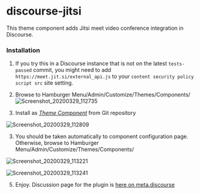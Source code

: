 # discourse-jitsi

This theme component adds Jitsi meet video conference integration in Discourse.

### Installation
1. If you try this in a Discourse instance that is not on the latest `tests-passed` commit, you might need to add `https://meet.jit.si/external_api.js` to your `content security policy script src` site setting. 

2.  Browse to Hamburger Menu/Admin/Customize/Themes/Components/
![Screenshot_20200329_112735](https://user-images.githubusercontent.com/1787238/77857125-8b17d880-71b0-11ea-87e5-268883b10ae0.png)

2.  Install as _[Theme Component](https://meta.discourse.org/t/how-do-i-install-a-theme-or-theme-component/63682)_ from Git repository

![Screenshot_20200329_112809](https://user-images.githubusercontent.com/1787238/77857150-ada9f180-71b0-11ea-9c04-f29c61a555eb.png)

3. You should be taken automatically to component configuration page.  Otherwise, browse to
Hamburger Menu/Admin/Customize/Themes/Components/

![Screenshot_20200329_113221](https://user-images.githubusercontent.com/1787238/77857308-84d62c00-71b1-11ea-90dd-4cd4a5202497.png)

![Screenshot_20200329_113241](https://user-images.githubusercontent.com/1787238/77857306-80117800-71b1-11ea-8402-7b924889dcc3.png)

5. Enjoy.  Discussion page for the plugin is [here on meta.discourse](https://meta.discourse.org/t/video-call-integration-plugin/133944/)
